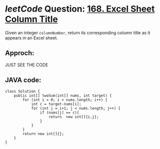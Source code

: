 # _leetCode_ Question: [168. Excel Sheet Column Title](https://leetcode.com/problems/excel-sheet-column-title/)

Given an integer `columnNumber`, return its corresponding column title as it appears in an Excel sheet.

## Approch:

JUST SEE THE CODE

## JAVA code:

```
class Solution {
    public int[] twoSum(int[] nums, int target) {
        for (int i = 0; i < nums.length; i++) {
            int c = target-nums[i];
            for (int j = i+1; j < nums.length; j++) {
                if (nums[j] == c){
                    return  new int[]{i,j};
                }
            }
        }
        return new int[]{};
    }
}
```
